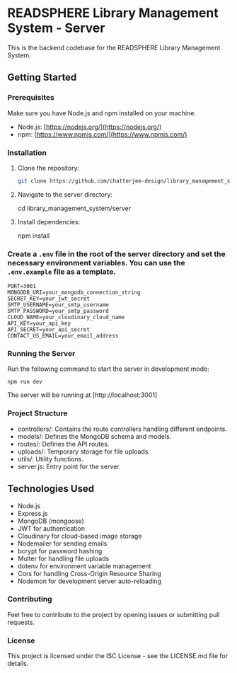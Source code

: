 # READSPHERE Library Management System - Server

This is the backend codebase for the READSPHERE Library Management System.

## Getting Started

### Prerequisites

Make sure you have Node.js and npm installed on your machine.

- Node.js: [https://nodejs.org/](https://nodejs.org/)
- npm: [https://www.npmjs.com/](https://www.npmjs.com/)

### Installation

1. Clone the repository:

   ```bash
   git clone https://github.com/chatterjee-design/library_management_system.git

   ```

2. Navigate to the server directory:

   cd library_management_system/server

3. Install dependencies:

   npm install

###    Create a `.env` file in the root of the server directory and set the necessary environment variables. You can use the `.env.example` file as a template.

    PORT=3001
    MONGODB_URI=your_mongodb_connection_string
    SECRET_KEY=your_jwt_secret
    SMTP_USERNAME=your_smtp_username
    SMTP_PASSWORD=your_smtp_password
    CLOUD_NAME=your_cloudinary_cloud_name
    API_KEY=your_api_key
    API_SECRET=your_api_secret
    CONTACT_US_EMAIL=your_email_address

###    Running the Server


Run the following command to start the server in development mode:

    npm run dev

The server will be running at [http://localhost:3001]


###    Project Structure


- controllers/: Contains the route controllers handling different endpoints.
- models/: Defines the MongoDB schema and models.
- routes/: Defines the API routes.
- uploads/: Temporary storage for file uploads.
- utils/: Utility functions.
- server.js: Entry point for the server.

## Technologies Used

- Node.js
- Express.js
- MongoDB (mongoose)
- JWT for authentication
- Cloudinary for cloud-based image storage
- Nodemailer for sending emails
- bcrypt for password hashing
- Multer for handling file uploads
- dotenv for environment variable management
- Cors for handling Cross-Origin Resource Sharing
- Nodemon for development server auto-reloading

### Contributing

Feel free to contribute to the project by opening issues or submitting pull requests.

### License

This project is licensed under the ISC License - see the LICENSE.md file for details.